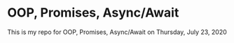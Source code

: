 # OOP, Promises, Async/Await
This is my repo for OOP, Promises, Async/Await on Thursday, July 23, 2020
